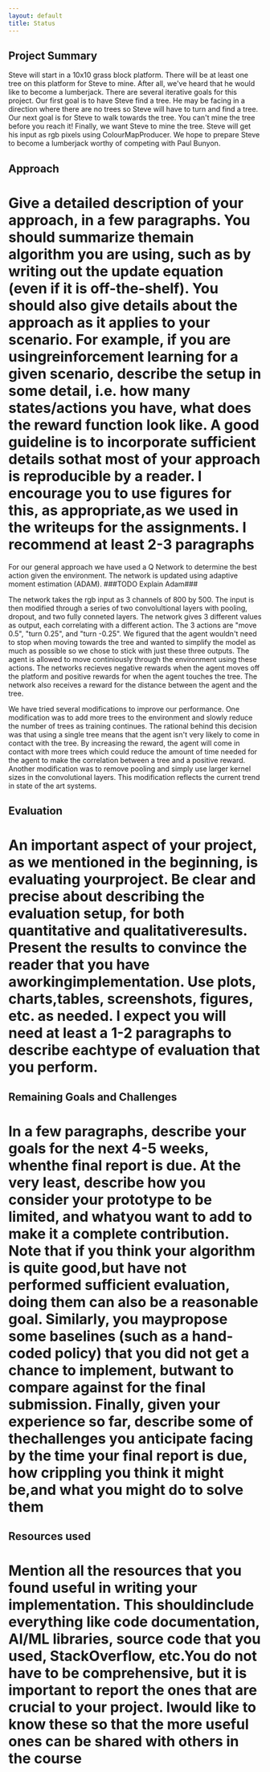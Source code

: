 ```yaml
---
layout: default
title: Status
---
```

## Project Summary
Steve will start in a 10x10 grass block platform. There will be at least one tree on this platform for Steve to mine. After all, we've heard that he would like to become a lumberjack. There are several iterative goals for this project. Our first goal is to have Steve find a tree. He may be facing in a direction where there are no trees so Steve will have to turn and find a tree. Our next goal is for Steve to walk towards the tree. You can't mine the tree before you reach it! Finally, we want Steve to mine the tree. Steve will get his input as rgb pixels using ColourMapProducer. We hope to prepare Steve to become a lumberjack worthy of competing with Paul Bunyon.

## Approach
# Give a detailed description of your approach, in a few paragraphs. You should summarize themain algorithm you are using, such as by writing out the update equation (even if it is off-the-shelf). You should also give details about the approach as it applies to your scenario.  For example, if you are usingreinforcement learning for a given scenario, describe the setup in some detail, i.e. how many states/actions you have, what does the reward function look like. A good guideline is to incorporate sufficient details sothat most of your approach is reproducible by a reader. I encourage you to use figures for this, as appropriate,as we used in the writeups for the assignments. I recommend at least 2-3 paragraphs
For our general approach we have used a Q Network to determine the best action given the environment. The network is updated using adaptive moment estimation (ADAM). ###TODO Explain Adam### 

The network takes the rgb input as 3 channels of 800 by 500. The input is then modified through a series of two convolultional layers with pooling, dropout, and two fully conneted layers. The network gives 3 different values as output, each correlating with a different action. The 3 actions are "move 0.5", "turn 0.25", and "turn -0.25". We figured that the agent wouldn't need to stop when moving towards the tree and wanted to simplify the model as much as possible so we chose to stick with just these three outputs. The agent is allowed to move continiously through the environment using these actions. The networks recieves negative rewards when the agent moves off the platform and positive rewards for when the agent touches the tree. The network also receives a reward for the distance between the agent and the tree.

We have tried several modifications to improve our performance. One modification was to add more trees to the environment and slowly reduce the number of trees as training continues. The rational behind this decision was that using a single tree means that the agent isn't very likely to come in contact with the tree. By increasing the reward, the agent will come in contact with more trees which could reduce the amount of time needed for the agent to make the correlation between a tree and a positive reward. Another modification was to remove pooling and simply use larger kernel sizes in the convolutional layers. This modification reflects the current trend in state of the art systems.

## Evaluation
# An important aspect of your project, as we mentioned in the beginning, is evaluating yourproject. Be clear and precise about describing the evaluation setup, for both quantitative and qualitativeresults. Present the results to convince the reader that you have aworkingimplementation. Use plots, charts,tables, screenshots, figures, etc. as needed. I expect you will need at least a 1-2 paragraphs to describe eachtype of evaluation that you perform.

## Remaining Goals and Challenges
# In a few paragraphs, describe your goals for the next 4-5 weeks, whenthe final report is due. At the very least, describe how you consider your prototype to be limited, and whatyou want to add to make it a complete contribution. Note that if you think your algorithm is quite good,but have not performed sufficient evaluation, doing them can also be a reasonable goal. Similarly, you maypropose some baselines (such as a hand-coded policy) that you did not get a chance to implement, butwant to compare against for the final submission. Finally, given your experience so far, describe some of thechallenges you anticipate facing by the time your final report is due, how crippling you think it might be,and what you might do to solve them

## Resources used
# Mention all the resources that you found useful in writing your implementation. This shouldinclude everything like code documentation, AI/ML libraries, source code that you used, StackOverflow, etc.You do not have to be comprehensive, but it is important to report the ones that are crucial to your project. Iwould like to know these so that the more useful ones can be shared with others in the course
